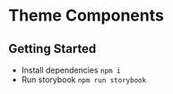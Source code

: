 # Theme Components

## Getting Started

* Install dependencies `npm i`
* Run storybook `npm run storybook`
